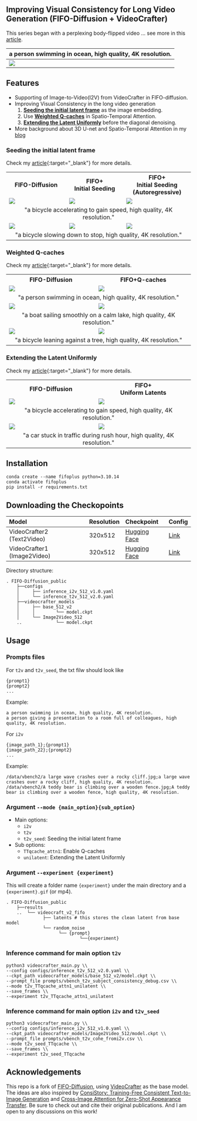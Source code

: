 ## Improving Visual Consistency for Long Video Generation (FIFO-Diffusion + VideoCrafter)

This series began with a perplexing body-flipped video ... see more in this [article](https://ycmove.github.io/2024/08/20/improving-visual-consistency.html).

<table class="center">
<thead>
    <tr>
        <th colspan="2">a person swimming in ocean, high quality, 4K resolution.</th>
    </tr>
</thead>
<tbody>
<tr>
    <td colspan="2"><img src="https://ycmove.github.io/assets/imgs/a_person_swimming_in_ocean/85-95_fifo/body_flipping.gif"/></td>
</tr>
</tbody>
</table>


## Features

- Supporting of Image-to-Video(I2V) from VideoCrafter in FIFO-diffusion.
- Improving Visual Consistency in the long video generation
    1. **[Seeding the initial latent frame](#seeding-the-initial-latent-frame)** as the image embedding.
    2. Use **[Weighted Q-caches](#weighted-q-caches)** in Spatio-Temporal Attention.
    3. **[Extending the Latent Uniformly](#extending-the-latent-uniformly)** before the diagonal denoising.
- More background about 3D U-net and Spatio-Temporal Attention in my [blog](https://ycmove.github.io/posts/2024-08-19-3d-u-net-in-video-diffusion-models)

### Seeding the initial latent frame
Check my [article](https://ycmove.github.io/posts/2024-08-22-trick-seeding-initial-frame){:target="_blank"} for more details.
<table class="center">
  <tr>
    <th>FIFO-Diffusion</th>
    <th>FIFO+<br>Initial Seeding</th>
    <th>FIFO+<br>Initial Seeding<br>(Autoregressive)</th>
  </tr>
  <td><a href="https://github.com/YCmove/FIFO-Diffusion_public/assets/readme/a_person_swimming_in_ocean/fifo_origin.gif"><img src=assets/readme/a_person_swimming_in_ocean/fifo_origin.gif ></td>
  <td><a href="https://github.com/YCmove/FIFO-Diffusion_public/assets/readme/a_person_swimming_in_ocean/fifo_origin.gif"><img src=assets/readme/a_person_swimming_in_ocean/t2v_cohe.gif></td>
  <td><a href="https://github.com/YCmove/FIFO-Diffusion_public/assets/readme/a_person_swimming_in_ocean/TTqcache_weighted.gif"><img src=assets/readme/a_person_swimming_in_ocean/t2v_cohe_ar.gif></td>
  <tr><td style="text-align:center;" colspan="3">"a bicycle accelerating to gain speed, high quality, 4K resolution."</td>
  </tr>
  <td><a href="https://github.com/YCmove/FIFO-Diffusion_public/assets/readme/a_bicycle_slowing_down_to_stop/fifo_origin.gif"><img src=assets/readme/a_bicycle_slowing_down_to_stop/fifo_origin.gif></td>
  <td><a href="https://github.com/YCmove/FIFO-Diffusion_public/assets/readme/a_bicycle_slowing_down_to_stop/t2v_cohe.gif"><img src=assets/readme/a_bicycle_slowing_down_to_stop/t2v_cohe.gif></td>
  <td><a href="https://github.com/YCmove/FIFO-Diffusion_public/assets/readme/a_bicycle_slowing_down_to_stop/t2v_cohe_ar.gif"><img src=assets/readme/a_bicycle_slowing_down_to_stop/t2v_cohe_ar.gif></td>
  <tr><td style="text-align:center;" colspan="3">"a bicycle slowing down to stop, high quality, 4K resolution."</td>
  </tr>
</table>


### Weighted Q-caches
Check my [article](https://ycmove.github.io/posts/2024-08-24-trick-weighted-q-caches){:target="_blank"} for more details.
<table class="center">
  <tr>
    <th>FIFO-Diffusion</th>
    <th>FIFO+Q-caches</th>

  </tr>
  <td><a href="https://github.com/YCmove/FIFO-Diffusion_public/assets/readme/a_person_swimming_in_ocean/fifo_origin.gif"><img src=assets/readme/a_person_swimming_in_ocean/fifo_origin.gif ></td>
  <td><a href="https://github.com/YCmove/FIFO-Diffusion_public/assets/readme/a_person_swimming_in_ocean/TTqcache_weighted.gif"><img src=assets/readme/a_person_swimming_in_ocean/TTqcache_weighted.gif ></td>
  <tr><td style="text-align:center;" colspan="2">"a person swimming in ocean, high quality, 4K resolution."</td>
  </tr>
  <td><a href="https://github.com/YCmove/FIFO-Diffusion_public/assets/readme/a_boat_sailing_smoothly_on_a_calm_lake/fifo_origin.gif"><img src=assets/readme/a_boat_sailing_smoothly_on_a_calm_lake/fifo_origin.gif></td>
  <td><a href="https://github.com/YCmove/FIFO-Diffusion_public/assets/readme/a_boat_sailing_smoothly_on_a_calm_lake/TTqcache_weighted.gif"><img src=assets/readme/a_boat_sailing_smoothly_on_a_calm_lake/TTqcache_weighted.gif></td>
  <tr><td style="text-align:center;" colspan="2">"a boat sailing smoothly on a calm lake, high quality, 4K resolution."</td>
  </tr>
  <td><a href="https://github.com/YCmove/FIFO-Diffusion_public/assets/readme/a_bicycle_leaning_against_a_tree/fifo_origin.gif"><img src=assets/readme/a_bicycle_leaning_against_a_tree/fifo_origin.gif></td>
  <td><a href="https://github.com/YCmove/FIFO-Diffusion_public/assets/readme/a_bicycle_leaning_against_a_tree/TTqcache_weighted.gif"><img src=assets/readme/a_bicycle_leaning_against_a_tree/TTqcache_weighted.gif></td>
  <tr><td style="text-align:center;" colspan="2">"a bicycle leaning against a tree, high quality, 4K resolution."</td>
  </tr>
</table>


### Extending the Latent Uniformly
Check my [article](https://ycmove.github.io/posts/2024-08-27-trick-uniform-latent){:target="_blank"} for more details.
<table class="center">
  <tr>
    <th>FIFO-Diffusion</th>
    <th>FIFO+<br>Uniform Latents</th>

  </tr>
  <td><a href="https://github.com/YCmove/FIFO-Diffusion_public/assets/readme/a_bicycle_accelerating_to_gain_speed/fifo_origin.gif"><img src=assets/readme/a_bicycle_accelerating_to_gain_speed/fifo_origin.gif ></td>
  <td><a href="https://github.com/YCmove/FIFO-Diffusion_public/assets/readme/a_bicycle_accelerating_to_gain_speed/TTqcache_weighted.gif"><img src=assets/readme/a_bicycle_accelerating_to_gain_speed/unilatents_TTqcache_attn1_weighted90.gif ></td>
  <tr><td style="text-align:center;" colspan="2">"a bicycle accelerating to gain speed, high quality, 4K resolution."</td>
  </tr>
  <td><a href="https://github.com/YCmove/FIFO-Diffusion_public/assets/readme/unilatents_TTqcache_attn1_weighted90/fifo_origin.gif"><img src=assets/readme/a_car_stuck_in_traffic_during_rush_hour/fifo_origin.gif></td>
  <td><a href="https://github.com/YCmove/FIFO-Diffusion_public/assets/readme/a_car_stuck_in_traffic_during_rush_hour/unilatents_TTqcache_attn1_weighted90.gif"><img src=assets/readme/a_car_stuck_in_traffic_during_rush_hour/unilatents_TTqcache_attn1_weighted90.gif></td>
  <tr><td style="text-align:center;" colspan="2">"a car stuck in traffic during rush hour, high quality, 4K resolution."</td>
  </tr>
</table>

## Installation
```
conda create --name fifoplus python=3.10.14
conda activate fifoplus
pip install -r requirements.txt
```

## Downloading the Checkopoints
|Model|Resolution|Checkpoint| Config
|:----|:---------|:---------|:-------
|VideoCrafter2 (Text2Video)|320x512|[Hugging Face](https://huggingface.co/VideoCrafter/VideoCrafter2/blob/main/model.ckpt)| [Link](https://github.com/AILab-CVC/VideoCrafter/blob/main/configs/inference_t2v_512_v2.0.yaml)
|VideoCrafter1 (Image2Video)|320x512|[Hugging Face](https://huggingface.co/VideoCrafter/VideoCrafter2/blob/main/model.ckpt)| [Link](https://github.com/AILab-CVC/VideoCrafter/blob/main/configs/inference_i2v_512_v1.0.yaml)

Directory structure:
```
. FIFO-Diffusion_public
    ├──configs
    │     ├── inference_i2v_512_v1.0.yaml
    │     └── inference_t2v_512_v2.0.yaml
    ├──videocrafter_models
    │     ├── base_512_v2
    │     │        └── model.ckpt
    │     └── Image2Video_512
    ..             └── model.ckpt
```

## Usage

### Prompts files
For `t2v` and `t2v_seed`, the txt filw should look like
```
{prompt1}
{prompt2}
...
```
Example:
```
a person swimming in ocean, high quality, 4K resolution.
a person giving a presentation to a room full of colleagues, high quality, 4K resolution.
```

For `i2v`
```
{image_path_1};{prompt1}
{image_path_22};{prompt2}
...
```
Example:
```
/data/vbench2/a large wave crashes over a rocky cliff.jpg;a large wave crashes over a rocky cliff, high quality, 4K resolution.
/data/vbench2/A teddy bear is climbing over a wooden fence.jpg;A teddy bear is climbing over a wooden fence, high quality, 4K resolution.
```

### Argument `--mode {main_option}{sub_option}`
  - Main options:
    - `i2v`
    - `t2v`
    - `t2v_seed`: Seeding the initial latent frame
  - Sub options:
    - `TTqcache_attn1`: Enable Q-caches
    - `unilatent`: Extending the Latent Uniformly

### Argument  `--experiment {experiment}`
This will create a folder name `{experiment}` under the main directory and a `{experiment}.gif` (or mp4).
```
. FIFO-Diffusion_public
    ├──results
    ..  └── videocraft_v2_fifo
              ├── latents # this stores the clean latent from base model
              └── random_noise
                    └── {prompt}
                            └──{experiment}
```


### Inference command for main option `t2v`
```
python3 videocrafter_main.py \\
--config configs/inference_t2v_512_v2.0.yaml \\
--ckpt_path videocrafter_models/base_512_v2/model.ckpt \\
--prompt_file prompts/vbench_t2v_subject_consistency_debug.csv \\
--mode t2v_TTqcache_attn1_unilatent \\
--save_frames \\
--experiment t2v_TTqcache_attn1_unilatent
```

### Inference command for main option `i2v` and `t2v_seed`
```
python3 videocrafter_main.py \\
--config configs/inference_i2v_512_v1.0.yaml \\
--ckpt_path videocrafter_models/Image2Video_512/model.ckpt \\
--prompt_file prompts/vbench_t2v_cohe_fromi2v.csv \\
--mode t2v_seed_TTqcache \\
--save_frames \\
--experiment t2v_seed_TTqcache
```



## Acknowledgements
This repo is a fork of [FIFO-Diffusion](https://github.com/jjihwan/FIFO-Diffusion_public?tab=readme-ov-file#-citation), using [VideoCrafter](https://github.com/AILab-CVC/VideoCrafter?tab=readme-ov-file#-citation) as the base model. The ideas are also inspired by [ConsiStory: Training-Free Consistent Text-to-Image Generation](https://arxiv.org/abs/2402.03286) and [Cross-Image Attention for Zero-Shot Appearance Transfer](https://arxiv.org/abs/2311.03335). Be sure to check out and cite their original publications. And I am open to any discussions on this work!

